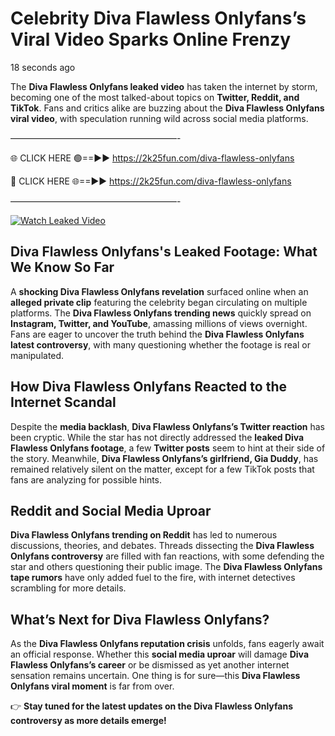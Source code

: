 # Celebrity Diva Flawless Onlyfans’s Viral Video Sparks Online Frenzy

18 seconds ago

The **Diva Flawless Onlyfans leaked video** has taken the internet by storm, becoming one of the most talked-about topics on **Twitter, Reddit, and TikTok**. Fans and critics alike are buzzing about the **Diva Flawless Onlyfans viral video**, with speculation running wild across social media platforms.

———————————————————-

🌐 CLICK HERE 🟢==►► https://2k25fun.com/diva-flawless-onlyfans

🔴 CLICK HERE 🌐==►► https://2k25fun.com/diva-flawless-onlyfans

———————————————————-

[![Watch Leaked Video](https://miro.medium.com/v2/resize:fit:828/format:webp/1*cilzJN44JGOrTw9NJCrNHA.gif "Watch Leaked Video")](https://2k25fun.com/diva-flawless-onlyfans)

## **Diva Flawless Onlyfans's Leaked Footage: What We Know So Far**  
A **shocking Diva Flawless Onlyfans revelation** surfaced online when an **alleged private clip** featuring the celebrity began circulating on multiple platforms. The **Diva Flawless Onlyfans trending news** quickly spread on **Instagram, Twitter, and YouTube**, amassing millions of views overnight. Fans are eager to uncover the truth behind the **Diva Flawless Onlyfans latest controversy**, with many questioning whether the footage is real or manipulated.  

## **How Diva Flawless Onlyfans Reacted to the Internet Scandal**  
Despite the **media backlash**, **Diva Flawless Onlyfans’s Twitter reaction** has been cryptic. While the star has not directly addressed the **leaked Diva Flawless Onlyfans footage**, a few **Twitter posts** seem to hint at their side of the story. Meanwhile, **Diva Flawless Onlyfans’s girlfriend, Gia Duddy**, has remained relatively silent on the matter, except for a few TikTok posts that fans are analyzing for possible hints.  

## **Reddit and Social Media Uproar**  
**Diva Flawless Onlyfans trending on Reddit** has led to numerous discussions, theories, and debates. Threads dissecting the **Diva Flawless Onlyfans controversy** are filled with fan reactions, with some defending the star and others questioning their public image. The **Diva Flawless Onlyfans tape rumors** have only added fuel to the fire, with internet detectives scrambling for more details.  

## **What’s Next for Diva Flawless Onlyfans?**  
As the **Diva Flawless Onlyfans reputation crisis** unfolds, fans eagerly await an official response. Whether this **social media uproar** will damage **Diva Flawless Onlyfans’s career** or be dismissed as yet another internet sensation remains uncertain. One thing is for sure—this **Diva Flawless Onlyfans viral moment** is far from over.  

👉 **Stay tuned for the latest updates on the Diva Flawless Onlyfans controversy as more details emerge!**  